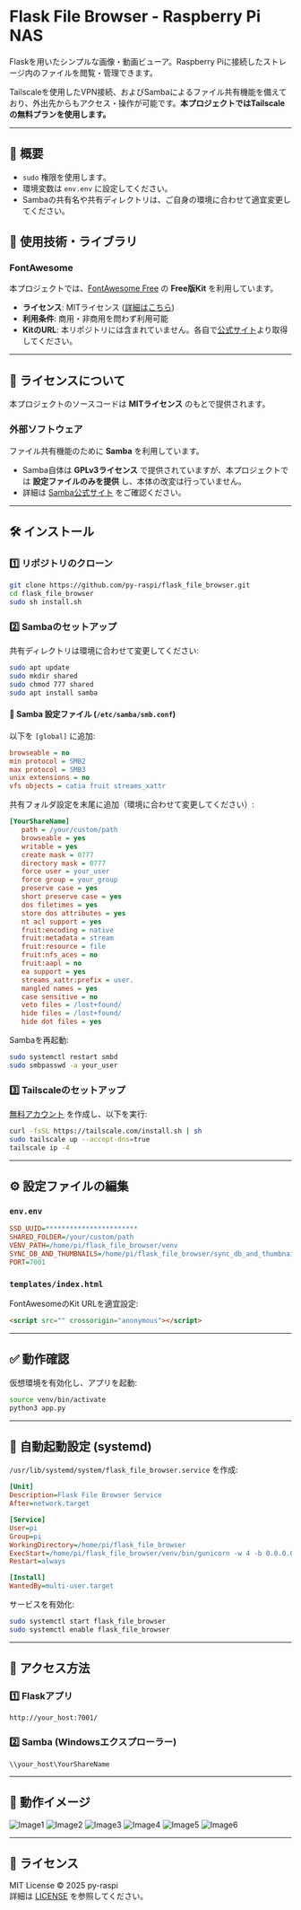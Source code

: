 # Flask File Browser - Raspberry Pi NAS

Flaskを用いたシンプルな画像・動画ビューア。Raspberry Piに接続したストレージ内のファイルを閲覧・管理できます。

Tailscaleを使用したVPN接続、およびSambaによるファイル共有機能を備えており、外出先からもアクセス・操作が可能です。**本プロジェクトではTailscaleの無料プランを使用します。**

---

## 🚀 概要

- `sudo` 権限を使用します。
- 環境変数は `env.env` に設定してください。
- Sambaの共有名や共有ディレクトリは、ご自身の環境に合わせて適宜変更してください。

## 📌 使用技術・ライブラリ

### FontAwesome
本プロジェクトでは、[FontAwesome Free](https://fontawesome.com/) の **Free版Kit** を利用しています。

- **ライセンス**: MITライセンス ([詳細はこちら](https://github.com/FortAwesome/Font-Awesome/blob/6.x/LICENSE.txt))
- **利用条件**: 商用・非商用を問わず利用可能
- **KitのURL**: 本リポジトリには含まれていません。各自で[公式サイト](https://fontawesome.com/)より取得してください。

---

## 📜 ライセンスについて

本プロジェクトのソースコードは **MITライセンス** のもとで提供されます。

### 外部ソフトウェア
ファイル共有機能のために **Samba** を利用しています。
- Samba自体は **GPLv3ライセンス** で提供されていますが、本プロジェクトでは **設定ファイルのみを提供** し、本体の改変は行っていません。
- 詳細は [Samba公式サイト](https://www.samba.org/) をご確認ください。

---

## 🛠 インストール

### 1️⃣ リポジトリのクローン
```sh
git clone https://github.com/py-raspi/flask_file_browser.git
cd flask_file_browser
sudo sh install.sh
```

### 2️⃣ Sambaのセットアップ
共有ディレクトリは環境に合わせて変更してください:
```sh
sudo apt update
sudo mkdir shared
sudo chmod 777 shared
sudo apt install samba
```

#### 📄 Samba 設定ファイル (`/etc/samba/smb.conf`)
以下を `[global]` に追加:
```ini
browseable = no
min protocol = SMB2
max protocol = SMB3
unix extensions = no
vfs objects = catia fruit streams_xattr
```

共有フォルダ設定を末尾に追加（環境に合わせて変更してください）:
```ini
[YourShareName]
   path = /your/custom/path
   browseable = yes
   writable = yes
   create mask = 0777
   directory mask = 0777
   force user = your_user
   force group = your_group
   preserve case = yes
   short preserve case = yes
   dos filetimes = yes
   store dos attributes = yes
   nt acl support = yes
   fruit:encoding = native
   fruit:metadata = stream
   fruit:resource = file
   fruit:nfs_aces = no
   fruit:aapl = no
   ea support = yes
   streams_xattr:prefix = user.
   mangled names = yes
   case sensitive = no
   veto files = /lost+found/
   hide files = /lost+found/
   hide dot files = yes
```

Sambaを再起動:
```sh
sudo systemctl restart smbd
sudo smbpasswd -a your_user
```

### 3️⃣ Tailscaleのセットアップ
[無料アカウント](https://tailscale.com/) を作成し、以下を実行:
```sh
curl -fsSL https://tailscale.com/install.sh | sh
sudo tailscale up --accept-dns=true
tailscale ip -4
```

---

## ⚙ 設定ファイルの編集

### `env.env`
```ini
SSD_UUID=***********************
SHARED_FOLDER=/your/custom/path
VENV_PATH=/home/pi/flask_file_browser/venv
SYNC_DB_AND_THUMBNAILS=/home/pi/flask_file_browser/sync_db_and_thumbnails.py
PORT=7001
```

### `templates/index.html`
FontAwesomeのKit URLを適宜設定:
```html
<script src="" crossorigin="anonymous"></script>
```

---

## ✅ 動作確認
仮想環境を有効化し、アプリを起動:
```sh
source venv/bin/activate
python3 app.py
```

---

## 🔄 自動起動設定 (systemd)

`/usr/lib/systemd/system/flask_file_browser.service` を作成:
```ini
[Unit]
Description=Flask File Browser Service
After=network.target

[Service]
User=pi
Group=pi
WorkingDirectory=/home/pi/flask_file_browser
ExecStart=/home/pi/flask_file_browser/venv/bin/gunicorn -w 4 -b 0.0.0.0:7001 app:app
Restart=always

[Install]
WantedBy=multi-user.target
```

サービスを有効化:
```sh
sudo systemctl start flask_file_browser
sudo systemctl enable flask_file_browser
```

---

## 🔗 アクセス方法

### 1️⃣ Flaskアプリ
```
http://your_host:7001/
```

### 2️⃣ Samba (Windowsエクスプローラー)
```
\\your_host\YourShareName
```

---

## 🎉 動作イメージ

![Image1](https://github.com/user-attachments/assets/95b688a7-14d9-4574-bf9d-f2371c2d4252)
![Image2](https://github.com/user-attachments/assets/15710d96-689a-4afd-81a8-5b0a48557327)
![Image3](https://github.com/user-attachments/assets/006ede7a-d834-4ae6-b5dc-675caa9bf7a8)
![Image4](https://github.com/user-attachments/assets/7c173faf-c25d-434e-aa76-902a2691bfc3)
![Image5](https://github.com/user-attachments/assets/17d299e0-d4f0-481f-ace1-c2e88c2601ca)
![Image6](https://github.com/user-attachments/assets/1e473489-3ab5-4ba7-bc6f-c4901ba9370e)

---

## 📜 ライセンス
MIT License © 2025 py-raspi  
詳細は [LICENSE](LICENSE) を参照してください。

